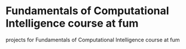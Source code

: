 # Fundamentals of Computational Intelligence course at fum
projects for Fundamentals of Computational Intelligence course at fum
